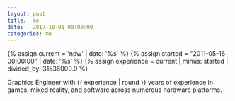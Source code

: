 ```yaml
---
layout: post
title:  me
date:   2017-10-01 00:00:00
categories: me
---
```


{% assign current = 'now' | date: '%s' %}
{% assign started = "2011-05-16 00:00:00" | date: '%s' %}
{% assign experience = current | minus: started | divided_by: 31536000.0 %}

Graphics Engineer with {{ experience | round }} years of experience in games, mixed reality, and software across numerous hardware platforms.
